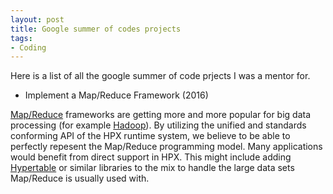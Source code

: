 ```yaml
---
layout: post
title: Google summer of codes projects
tags:
- Coding
---
```

Here is a list of all the google summer of code prjects I was a mentor for.

* Implement a Map/Reduce Framework (2016)

[Map/Reduce](http://en.wikipedia.org/wiki/MapReduce) frameworks are getting more and more popular for big data processing (for example [Hadoop](http://hadoop.apache.org/)). By utilizing the unified and standards conforming API of the HPX runtime system, we believe to be able to perfectly repesent the Map/Reduce programming model. Many applications would benefit from direct support in HPX. This might include adding [Hypertable](http://hypertable.org/) or similar libraries to the mix to handle the large data sets Map/Reduce is usually used with.
